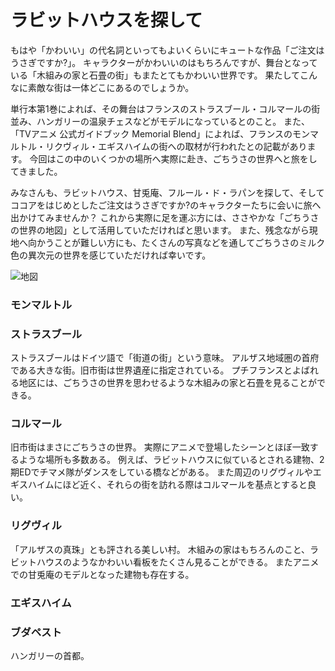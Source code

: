 # ラビットハウスを探して

もはや「かわいい」の代名詞といってもよいくらいにキュートな作品「ご注文はうさぎですか?」。 キャラクターがかわいいのはもちろんですが、舞台となっている「木組みの家と石畳の街」もまたとてもかわいい世界です。 果たしてこんなに素敵な街は一体どこにあるのでしょうか。

単行本第1巻によれば、その舞台はフランスのストラスブール・コルマールの街並み、ハンガリーの温泉チェスなどがモデルになっているとのこと。 また、「TVアニメ 公式ガイドブック Memorial Blend」によれば、フランスのモンマルトル・リクヴィル・エギスハイムの街への取材が行われたとの記載があります。 今回はこの中のいくつかの場所へ実際に赴き、ごちうさの世界へと旅をしてきました。

みなさんも、ラビットハウス、甘兎庵、フルール・ド・ラパンを探して、そしてココアをはじめとしたご注文はうさぎですか?のキャラクターたちに会いに旅へ出かけてみませんか？ これから実際に足を運ぶ方には、ささやかな「ごちうさの世界の地図」として活用していただければと思います。 また、残念ながら現地へ向かうことが難しい方にも、たくさんの写真などを通してごちうさのミルク色の異次元の世界を感じていただければ幸いです。

![地図](./orientaion_map.png)

### モンマルトル


### ストラスブール

ストラスブールはドイツ語で「街道の街」という意味。
アルザス地域圏の首府である大きな街。旧市街は世界遺産に指定されている。
プチフランスとよばれる地区には、ごちうさの世界を思わせるような木組みの家と石畳を見ることができる。

### コルマール

旧市街はまさにごちうさの世界。
実際にアニメで登場したシーンとほぼ一致するような場所も多数ある。
例えば、ラビットハウスに似ているとされる建物、2期EDでチマメ隊がダンスをしている橋などがある。
また周辺のリグヴィルやエギスハイムにほど近く、それらの街を訪れる際はコルマールを基点とすると良い。

### リグヴィル

「アルザスの真珠」とも評される美しい村。
木組みの家はもちろんのこと、ラビットハウスのようなかわいい看板をたくさん見ることができる。
またアニメでの甘兎庵のモデルとなった建物も存在する。

### エギスハイム



### ブダペスト

ハンガリーの首都。


